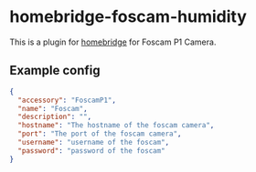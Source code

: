 # homebridge-foscam-humidity

This is a plugin for [homebridge](https://github.com/nfarina/homebridge) for Foscam P1 Camera.


## Example config

```json
{
  "accessory": "FoscamP1",
  "name": "Foscam",
  "description": "",
  "hostname": "The hostname of the foscam camera",
  "port": "The port of the foscam camera",
  "username": "username of the foscam",
  "password": "password of the foscam"
}
```